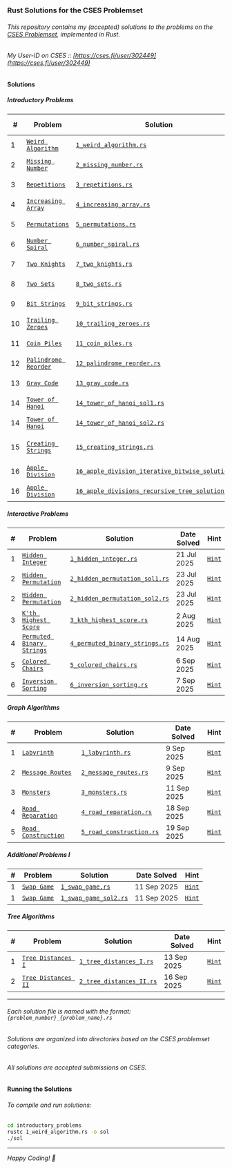 ### Rust Solutions for the CSES Problemset

###### This repository contains my (accepted) solutions to the problems on the [CSES Problemset](https://cses.fi/problemset/list), implemented in Rust.
###### My User-ID on CSES :: [https://cses.fi/user/302449](https://cses.fi/user/302449)

#### Solutions

##### Introductory Problems

| # | Problem | Solution | Date Solved | Hint |
|---|---|---|---|---|
| 1 | [`Weird Algorithm`](https://cses.fi/problemset/task/1068) | [`1_weird_algorithm.rs`](./introductory_problems/1_weird_algorithm.rs) | 24 Jun 2025 | [`Hint`](./introductory_problems/1_weird_algorithm_explanation.md) |
| 2 | [`Missing Number`](https://cses.fi/problemset/task/1083) | [`2_missing_number.rs`](./introductory_problems/2_missing_number.rs) | 24 Jun 2025 | [`Hint`](./introductory_problems/2_missing_number_explanation.md) |
| 3 | [`Repetitions`](https://cses.fi/problemset/task/1069) | [`3_repetitions.rs`](./introductory_problems/3_repetitions.rs) | 24 Jun 2025 | [`Hint`](./introductory_problems/3_repetitions_explanation.md) |
| 4 | [`Increasing Array`](https://cses.fi/problemset/task/1094) | [`4_increasing_array.rs`](./introductory_problems/4_increasing_array.rs) | 27 Jun 2025 | [`Hint`](./introductory_problems/4_increasing_array_explanation.md) |
| 5 | [`Permutations`](https://cses.fi/problemset/task/1070) | [`5_permutations.rs`](./introductory_problems/5_permutations.rs) | 27 Jun 2025 | [`Hint`](./introductory_problems/5_permutations_explanation.md) |
| 6 | [`Number Spiral`](https://cses.fi/problemset/task/1071) | [`6_number_spiral.rs`](./introductory_problems/6_number_spiral.rs) | 27 Jun 2025 | [`Hint`](./introductory_problems/6_number_spiral_explanation.md) |
| 7 | [`Two Knights`](https://cses.fi/problemset/task/1072) | [`7_two_knights.rs`](./introductory_problems/7_two_knights.rs) | 9 Jul 2025 | [`Hint`](./introductory_problems/7_two_knights_explanation.md) |
| 8 | [`Two Sets`](https://cses.fi/problemset/task/1092) | [`8_two_sets.rs`](./introductory_problems/8_two_sets.rs) | 14 Jul 2025 | [`Hint`](./introductory_problems/8_two_sets_explanation.md) |
| 9 | [`Bit Strings`](https://cses.fi/problemset/task/1617) | [`9_bit_strings.rs`](./introductory_problems/9_bit_strings.rs) | 15 Jul 2025 | [`Hint`](./introductory_problems/9_bit_strings_explanation.md) |
| 10 | [`Trailing Zeroes`](https://cses.fi/problemset/task/1618) | [`10_trailing_zeroes.rs`](./introductory_problems/10_trailing_zeroes.rs) | 16 Jul 2025 | [`Hint`](./introductory_problems/10_trailing_zeroes_explanation.md) |
| 11 | [`Coin Piles`](https://cses.fi/problemset/task/1754) | [`11_coin_piles.rs`](./introductory_problems/11_coin_piles.rs) | 17 Jul 2025 | [`Hint`](./introductory_problems/11_coin_piles_explanation.md) |
| 12 | [`Palindrome Reorder`](https://cses.fi/problemset/task/1755) | [`12_palindrome_reorder.rs`](./introductory_problems/12_palindrome_reorder.rs) | 17 Jul 2025 | [`Hint`](./introductory_problems/12_palindrome_reorder_explanation.md) |
| 13 | [`Gray Code`](https://cses.fi/problemset/task/2205) | [`13_gray_code.rs`](./introductory_problems/13_gray_code.rs) | 18 Jul 2025 | [`Hint`](./introductory_problems/13_gray_code_explanation.md) |
| 14 | [`Tower of Hanoi`](https://cses.fi/problemset/task/2165) | [`14_tower_of_hanoi_sol1.rs`](./introductory_problems/14_tower_of_hanoi_sol1.rs) | 18 Jul 2025 | [`Hint`](./introductory_problems/14_tower_of_hanoi_sol1_explanation.md) |
| 14 | [`Tower of Hanoi`](https://cses.fi/problemset/task/2165) | [`14_tower_of_hanoi_sol2.rs`](./introductory_problems/14_tower_of_hanoi_sol2.rs) | 18 Jul 2025 | [`Hint`](./introductory_problems/14_tower_of_hanoi_sol2_explanation.md) |
| 15 | [`Creating Strings`](https://cses.fi/problemset/task/1622) | [`15_creating_strings.rs`](./introductory_problems/15_creating_strings.rs) | 11 Sep 2025 | [`Hint`](./introductory_problems/15_creating_strings_explanation.md) |
| 16 | [`Apple Division`](https://cses.fi/problemset/task/1623) | [`16_apple_division_iterative_bitwise_solution.rs`](./introductory_problems/16_apple_division_iterative_bitwise_solution.rs) | 1 Oct 2025 | [`Hint`](./introductory_problems/16_apple_division_iterative_bitwise_explaination.md) |
| 16 | [`Apple Division`](https://cses.fi/problemset/task/1623) | [`16_apple_divisions_recursive_tree_solution.rs`](./introductory_problems/16_apple_divisions_recursive_tree_solution.rs) | 1 Oct 2025 | [`Hint`](./introductory_problems/16_apple_division_recursive_tree_explaination.md) |

##### Interactive Problems

| # | Problem | Solution | Date Solved | Hint |
|---|---|---|---|---|
| 1 | [`Hidden Integer`](https://cses.fi/problemset/task/3112) | [`1_hidden_integer.rs`](./interactive_problems/1_hidden_integer.rs) | 21 Jul 2025 | [`Hint`](./interactive_problems/1_hidden_integer_explanation.md) |
| 2 | [`Hidden Permutation`](https://cses.fi/problemset/task/3139) | [`2_hidden_permutation_sol1.rs`](./interactive_problems/2_hidden_permutation_sol1.rs) | 23 Jul 2025 | [`Hint`](./interactive_problems/2_hidden_permutation_sol1_explanation.md) |
| 2 | [`Hidden Permutation`](https://cses.fi/problemset/task/3139) | [`2_hidden_permutation_sol2.rs`](./interactive_problems/2_hidden_permutation_sol2.rs) | 23 Jul 2025 | [`Hint`](./interactive_problems/2_hidden_permutation_sol2_explanation.md) |
| 3 | [`K'th Highest Score`](https://cses.fi/problemset/task/3305) | [`3_kth_highest_score.rs`](./interactive_problems/3_kth_highest_score.rs) | 2 Aug 2025 | [`Hint`](./interactive_problems/3_kth_highest_score_explanation.md) |
| 4 | [`Permuted Binary Strings`](https://cses.fi/problemset/task/3228) | [`4_permuted_binary_strings.rs`](./interactive_problems/4_permuted_binary_strings.rs) | 14 Aug 2025 | [`Hint`](./interactive_problems/4_permuted_binary_strings_explanation.md) |
| 5 | [`Colored Chairs`](https://cses.fi/problemset/task/3273) | [`5_colored_chairs.rs`](./interactive_problems/5_colored_chairs.rs) | 6 Sep 2025 | [`Hint`](./interactive_problems/5_colored_chairs_explanation.md) |
| 6 | [`Inversion Sorting`](https://cses.fi/problemset/task/3140) | [`6_inversion_sorting.rs`](./interactive_problems/6_inversion_sorting.rs) | 7 Sep 2025 | [`Hint`](./interactive_problems/6_inversion_sorting_explanation.md) |

##### Graph Algorithms

| # | Problem | Solution | Date Solved | Hint |
|---|---|---|---|---|
| 1 | [`Labyrinth`](https://cses.fi/problemset/task/1193) | [`1_labyrinth.rs`](./graph_algorithms/1_labyrinth.rs) | 9 Sep 2025 | [`Hint`](./graph_algorithms/1_labyrinth_explanation.md) |
| 2 | [`Message Routes`](https://cses.fi/problemset/task/1667) | [`2_message_routes.rs`](./graph_algorithms/2_message_routes.rs) | 9 Sep 2025 | [`Hint`](./graph_algorithms/2_message_routes_explanation.md) |
| 3 | [`Monsters`](https://cses.fi/problemset/task/1194) | [`3_monsters.rs`](./graph_algorithms/3_monsters.rs) | 11 Sep 2025 | [`Hint`](./graph_algorithms/3_monsters_explanation.md) |
| 4 | [`Road Reparation`](https://cses.fi/problemset/task/1675) | [`4_road_reparation.rs`](./graph_algorithms/4_road_reparation.rs) | 18 Sep 2025 | [`Hint`](./graph_algorithms/4_road_reparation_explanation.md) |
| 5 | [`Road Construction`](https://cses.fi/problemset/task/1676) | [`5_road_construction.rs`](./graph_algorithms/5_road_construction.rs) | 19 Sep 2025 | [`Hint`](./graph_algorithms/5_road_construction_explanation.md) |

##### Additional Problems I

| # | Problem | Solution | Date Solved | Hint |
|---|---|---|---|---|
| 1 | [`Swap Game`](https://cses.fi/problemset/task/1670) | [`1_swap_game.rs`](./additional_problems_I/1_swap_game.rs) | 11 Sep 2025 | [`Hint`](./additional_problems_I/1_swap_game_explanation.md) |
| 1 | [`Swap Game`](https://cses.fi/problemset/task/1670) | [`1_swap_game_sol2.rs`](./additional_problems_I/1_swap_game_sol2.rs) | 11 Sep 2025 | [`Hint`](./additional_problems_I/1_swap_game_sol2_explanation.md) |

##### Tree Algorithms

| # | Problem | Solution | Date Solved | Hint |
|---|---|---|---|---|
| 1 | [`Tree Distances I`](https://cses.fi/problemset/task/1132) | [`1_tree_distances_I.rs`](./tree_algorithms/1_tree_distances_I.rs) | 13 Sep 2025 | [`Hint`](./tree_algorithms/1_tree_distances_I_explanation.md) |
| 2 | [`Tree Distances II`](https://cses.fi/problemset/task/1133) | [`2_tree_distances_II.rs`](./tree_algorithms/2_tree_distances_II.rs) | 16 Sep 2025 | [`Hint`](./tree_algorithms/2_tree_distances_II_explanation.md) |

---

###### Each solution file is named with the format: `{problem_number}_{problem_name}.rs`
###### Solutions are organized into directories based on the CSES problemset categories.
###### All solutions are accepted submissions on CSES.

#### Running the Solutions

###### To compile and run solutions:

```bash
cd introductory_problems
rustc 1_weird_algorithm.rs -o sol
./sol
```

---

*Happy Coding! 🦀*